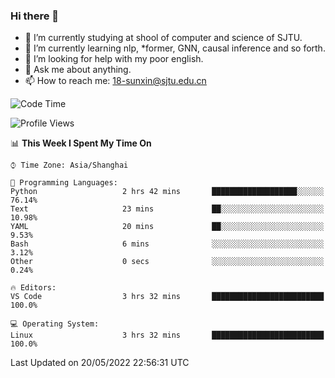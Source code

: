 ### Hi there 👋

<!--
**sunxin000/sunxin000** is a ✨ _special_ ✨ repository because its `README.md` (this file) appears on your GitHub profile.

Here are some ideas to get you started:

- 🔭 I’m currently working on ...
- 🌱 I’m currently learning ...
- 👯 I’m looking to collaborate on ...
- 🤔 I’m looking for help with ...
- 💬 Ask me about ...
- 📫 How to reach me: ...
- 😄 Pronouns: ...
- ⚡ Fun fact: ...
-->
- 🏫 I’m currently studying at shool of computer and science of SJTU.
- 🌱 I’m currently learning nlp, \*former, GNN, causal inference and so forth.
- 🤔 I’m looking for help with my poor english.
- 💬 Ask me about anything.
- 📫 How to reach me: 18-sunxin@sjtu.edu.cn
<!--START_SECTION:waka-->
![Code Time](http://img.shields.io/badge/Code%20Time-189%20hrs%2035%20mins-blue)

![Profile Views](http://img.shields.io/badge/Profile%20Views-3-blue)

📊 **This Week I Spent My Time On** 

```text
⌚︎ Time Zone: Asia/Shanghai

💬 Programming Languages: 
Python                   2 hrs 42 mins       ███████████████████░░░░░░   76.14% 
Text                     23 mins             ██░░░░░░░░░░░░░░░░░░░░░░░   10.98% 
YAML                     20 mins             ██░░░░░░░░░░░░░░░░░░░░░░░   9.53% 
Bash                     6 mins              ░░░░░░░░░░░░░░░░░░░░░░░░░   3.12% 
Other                    0 secs              ░░░░░░░░░░░░░░░░░░░░░░░░░   0.24%

🔥 Editors: 
VS Code                  3 hrs 32 mins       █████████████████████████   100.0%

💻 Operating System: 
Linux                    3 hrs 32 mins       █████████████████████████   100.0%

```


 Last Updated on 20/05/2022 22:56:31 UTC
<!--END_SECTION:waka-->
